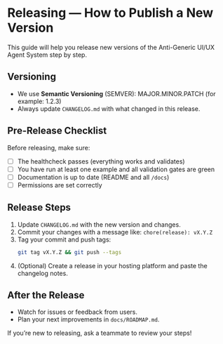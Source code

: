# Releasing — How to Publish a New Version

This guide will help you release new versions of the Anti-Generic UI/UX Agent System step by step.

## Versioning
- We use **Semantic Versioning** (SEMVER): MAJOR.MINOR.PATCH (for example: 1.2.3)
- Always update `CHANGELOG.md` with what changed in this release.

## Pre-Release Checklist
Before releasing, make sure:
- [ ] The healthcheck passes (everything works and validates)
- [ ] You have run at least one example and all validation gates are green
- [ ] Documentation is up to date (README and all `/docs`)
- [ ] Permissions are set correctly

## Release Steps
1. Update `CHANGELOG.md` with the new version and changes.
2. Commit your changes with a message like: `chore(release): vX.Y.Z`
3. Tag your commit and push tags:
   ```bash
   git tag vX.Y.Z && git push --tags
   ```
4. (Optional) Create a release in your hosting platform and paste the changelog notes.

## After the Release
- Watch for issues or feedback from users.
- Plan your next improvements in `docs/ROADMAP.md`.

If you’re new to releasing, ask a teammate to review your steps!
